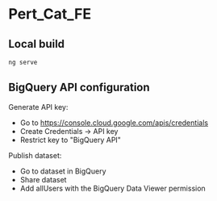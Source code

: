 # Pert_Cat_FE

## Local build
```bash
ng serve
```

## BigQuery API configuration
Generate API key:
* Go to https://console.cloud.google.com/apis/credentials
* Create Credentials → API key
* Restrict key to "BigQuery API"

Publish dataset:
* Go to dataset in BigQuery
* Share dataset
* Add allUsers with the BigQuery Data Viewer permission
